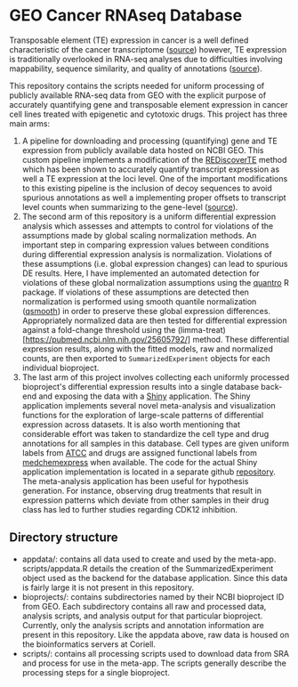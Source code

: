 # GEO Cancer RNAseq Database

Transposable element (TE) expression in cancer is a well defined characteristic of the cancer 
transcriptome ([source](https://www.nature.com/articles/nrc.2017.35)) however, TE expression is 
traditionally overlooked in RNA-seq analyses due to difficulties involving mappability, sequence 
similarity, and quality of annotations ([source](https://www.nature.com/articles/s41576-020-0251-y)). 

This repository contains the scripts needed for uniform processing of publicly available RNA-seq 
data from GEO with the explicit purpose of accurately quantifying gene and transposable element 
expression in cancer cell lines treated with epigenetic and cytotoxic drugs. This project has three 
main arms:

1. A pipeline for downloading and processing (quantifying) gene and TE expression from publicly 
available data hosted on NCBI GEO. This custom pipeline implements a modification of the
[REDiscoverTE](https://www.nature.com/articles/s41467-019-13035-2) method which has been shown to
accurately quantify transcript expression as well a TE expression at the loci level. One of the 
important modifications to this existing pipeline is the inclusion of decoy sequences to avoid 
spurious annotations as well a implementing proper offsets to transcript level counts when 
summarizing to the gene-level ([source](https://f1000research.com/articles/4-1521/v1)).
2. The second arm of this repository is a uniform differential expression analysis which assesses 
and attempts to control for violations of the assumptions made by global scaling normalization 
methods. An important step in comparing expression values between conditions during differential 
expression analysis is normalization. Violations of these assumptions (i.e. global expression 
changes) can lead to spurious DE results. Here, I have implemented an automated detection for 
violations of these global normalization assumptions using the [quantro](https://www.ncbi.nlm.nih.gov/pmc/articles/PMC4495646/) 
R package. If violations of these assumptions are detected then normalization is performed using
smooth quantile normalization ([qsmooth](https://www.ncbi.nlm.nih.gov/pmc/articles/PMC5862355/))
in order to preserve these global expression differences. Appropriately normalized data are then 
tested for differential expression against a fold-change threshold using the (limma-treat)[https://pubmed.ncbi.nlm.nih.gov/25605792/]
method. These differential expression results, along with the fitted models, raw and normalized 
counts, are then exported to `SummarizedExperiment` objects for each individual bioproject.
3. The last arm of this project involves collecting each uniformly processed bioproject's 
differential expression results into a single database back-end and exposing the data with a [Shiny](https://www.rstudio.com/products/shiny/) application. The Shiny application implements 
several novel meta-analysis and visualization functions for the exploration of large-scale patterns 
of differential expression across datasets. It is also worth mentioning that considerable effort was
taken to standardize the cell type and drug annotations for all samples in this database. Cell types 
are given uniform labels from [ATCC](https://www.atcc.org/) and drugs are assigned functional labels 
from [medchemexpress](https://www.medchemexpress.com/) when available. The code for the actual Shiny 
application implementation is located in a separate github [repository](https://github.com/coriell-research/dedb).
The meta-analysis application has been useful for hypothesis generation. For instance, observing 
drug treatments that result in expression patterns which deviate from other samples in their drug 
class has led to further studies regarding CDK12 inhibition. 

## Directory structure

- appdata/: contains all data used to create and used by the meta-app. scripts/appdata.R details the
creation of the SummarizedExperiment object used as the backend for the database application. Since
this data is fairly large it is not present in this repository.
- bioprojects/: contains subdirectories named by their NCBI bioproject ID from GEO. Each subdirectory 
contains all raw and processed data, analysis scripts, and analysis output for that particular 
bioproject. Currently, only the analysis scripts and annotation information are present in this 
repository. Like the appdata above, raw data is housed on the bioinformatics servers at Coriell.
- scripts/: contains all processing scripts used to download data from SRA and
process for use in the meta-app. The scripts generally describe the processing steps for a single 
bioproject.
